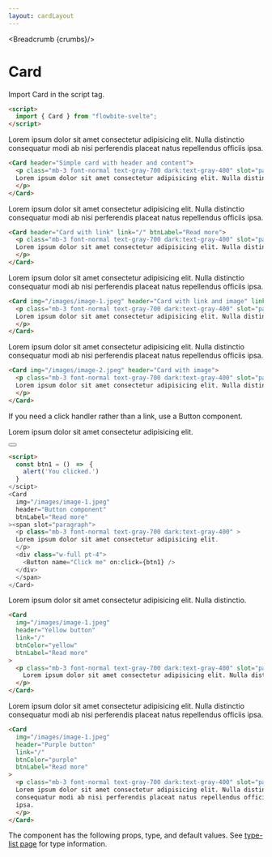 ```yaml
---
layout: cardLayout
---
```


<script>
  import Htwo from '../utils/Htwo.svelte'
  import { Card, Button, Table, TableDefaultRow, Breadcrumb } from '$lib/index';
  import componentProps from '../props/Card.json'
  // Props table
  let items = componentProps.props
	let propHeader = ['Name', 'Type', 'Default']
	
	let divClass='w-full relative overflow-x-auto shadow-md sm:rounded-lg'
let theadClass ='text-xs text-gray-700 uppercase bg-gray-50 dark:bg-gray-700 dark:text-white'

  const btn1 = ()　=>　{
    alert('You clicked.')
  }

  let crumbs = [
    {
      label:'Home',
      href:'/'
    },
    {
      label:'Cards',
      href:'/cards/'
    },
    {
      label:'Card default',
      href:'/cards/card'
    },
  ]
</script>

<Breadcrumb {crumbs}/>

<h1 class="text-3xl w-full dark:text-white py-8">Card</h1>

<Htwo label="Set up" />

<p>Import Card in the script tag.</p>

```html
<script>
  import { Card } from "flowbite-svelte";
</script>
```

<Htwo label="Examples" />

<div class="container flex flex-wrap justify-center rounded-xl mx-auto bg-gradient-to-r bg-white dark:bg-gray-900 border border-gray-200 dark:border-gray-700 p-2 sm:p-6">
  <Card header="Simple card with header and content">
    <p class="mb-3 font-normal text-gray-700 dark:text-gray-400" slot="paragraph">
    Lorem ipsum dolor sit amet consectetur adipisicing elit. Nulla distinctio
    consequatur modi ab nisi perferendis placeat natus repellendus officiis
    ipsa.
    </p>
  </Card>
</div>

```html
<Card header="Simple card with header and content">
  <p class="mb-3 font-normal text-gray-700 dark:text-gray-400" slot="paragraph">
  Lorem ipsum dolor sit amet consectetur adipisicing elit. Nulla distinctio.
  </p>
</Card>
```

<Htwo label="Card with a link" />

<div class="container flex flex-wrap justify-center rounded-xl mx-auto bg-gradient-to-r bg-white dark:bg-gray-900 border border-gray-200 dark:border-gray-700 p-2 sm:p-6">
  <Card header="Card with link" link="/" btnLabel="Read more">
  <p class="mb-3 font-normal text-gray-700 dark:text-gray-400" slot="paragraph">
    Lorem ipsum dolor sit amet consectetur adipisicing elit. Nulla distinctio
    consequatur modi ab nisi perferendis placeat natus repellendus officiis
    ipsa.
    </p>
  </Card>
</div>

```html
<Card header="Card with link" link="/" btnLabel="Read more">
  <p class="mb-3 font-normal text-gray-700 dark:text-gray-400" slot="paragraph">
  Lorem ipsum dolor sit amet consectetur adipisicing elit. Nulla distinctio.
  </p>
</Card>
```

<Htwo label="Card with a link and image" />

<div class="container flex flex-wrap justify-center rounded-xl mx-auto bg-gradient-to-r bg-white dark:bg-gray-900 border border-gray-200 dark:border-gray-700 p-2 sm:p-6">
  <Card img="/images/image-1.jpeg" header="Card with link and image" link="/" btnLabel="Read more">
  <p class="mb-3 font-normal text-gray-700 dark:text-gray-400" slot="paragraph">
    Lorem ipsum dolor sit amet consectetur adipisicing elit. Nulla distinctio
    consequatur modi ab nisi perferendis placeat natus repellendus officiis
    ipsa.
    </p>
  </Card>
</div>

```html
<Card img="/images/image-1.jpeg" header="Card with link and image" link="/" btnLabel="Read more">
  <p class="mb-3 font-normal text-gray-700 dark:text-gray-400" slot="paragraph">
  Lorem ipsum dolor sit amet consectetur adipisicing elit. Nulla distinctio.
  </p>
</Card>
```

<Htwo label="Card with an image" />

<div class="container flex flex-wrap justify-center rounded-xl mx-auto bg-gradient-to-r bg-white dark:bg-gray-900 border border-gray-200 dark:border-gray-700 p-2 sm:p-6">
  <Card img="/images/image-2.jpeg" header="Card with image" btnLabel="Read more">
  <p class="mb-3 font-normal text-gray-700 dark:text-gray-400" slot="paragraph">
  Lorem ipsum dolor sit amet consectetur adipisicing elit. Nulla distinctio
    consequatur modi ab nisi perferendis placeat natus repellendus officiis
    ipsa.
    </p>
  </Card>
</div>

```html
<Card img="/images/image-2.jpeg" header="Card with image">
  <p class="mb-3 font-normal text-gray-700 dark:text-gray-400" slot="paragraph">
  Lorem ipsum dolor sit amet consectetur adipisicing elit. Nulla distinctio.
  </p>
</Card>
```

<Htwo label="Card with a Button component" />

<p>If you need a click handler rather than a link, use a Button component.</p>

<div class="container flex flex-wrap justify-center rounded-xl mx-auto bg-gradient-to-r bg-white dark:bg-gray-900 border border-gray-200 dark:border-gray-700 p-2 sm:p-6">
  <Card
    img="/images/image-1.jpeg"
    header="Button component"
    btnLabel="Read more"
  ><span slot="paragraph">
    <p class="mb-3 font-normal text-gray-700 dark:text-gray-400" >
    Lorem ipsum dolor sit amet consectetur adipisicing elit.
    </p>
    <div class="w-full pt-4">
      <Button name="Click me" on:click={btn1} />
    </div>
    </span>
  </Card>
</div>

```html
<script>
  const btn1 = ()　=>　{
    alert('You clicked.')
  }
</scipt>
<Card
  img="/images/image-1.jpeg"
  header="Button component"
  btnLabel="Read more"
><span slot="paragraph">
  <p class="mb-3 font-normal text-gray-700 dark:text-gray-400" >
  Lorem ipsum dolor sit amet consectetur adipisicing elit.
  </p>
  <div class="w-full pt-4">
    <Button name="Click me" on:click={btn1} />
  </div>
  </span>
</Card>
```

<Htwo label="Card with yellow button" />

<div class="container flex flex-wrap justify-center rounded-xl mx-auto bg-gradient-to-r bg-white dark:bg-gray-900 border border-gray-200 dark:border-gray-700 p-2 sm:p-6">
  <Card
    img="/images/image-1.jpeg"
    header="Yellow button"
    link="/"
    btnColor="yellow"
    btnLabel="Read more"
  >
    <p class="mb-3 font-normal text-gray-700 dark:text-gray-400" slot="paragraph">
    Lorem ipsum dolor sit amet consectetur adipisicing elit. Nulla distinctio.
    </p>
  </Card>
</div>

```html
<Card
  img="/images/image-1.jpeg"
  header="Yellow button"
  link="/"
  btnColor="yellow"
  btnLabel="Read more"
>
  <p class="mb-3 font-normal text-gray-700 dark:text-gray-400" slot="paragraph">
    Lorem ipsum dolor sit amet consectetur adipisicing elit. Nulla distinctio.
  </p>
</Card>
```

<Htwo label="Card with purple button" />

<div class="container flex flex-wrap justify-center rounded-xl mx-auto bg-gradient-to-r bg-white dark:bg-gray-900 border border-gray-200 dark:border-gray-700 p-2 sm:p-6">
  <Card
    img="/images/image-1.jpeg"
    header="Purple button"
    link="/"
    btnColor="purple"
    btnLabel="Read more"
  >
  <p class="mb-3 font-normal text-gray-700 dark:text-gray-400" slot="paragraph">
    Lorem ipsum dolor sit amet consectetur adipisicing elit. Nulla distinctio
    consequatur modi ab nisi perferendis placeat natus repellendus officiis
    ipsa.
  </p>
  </Card>
</div>

```html
<Card
  img="/images/image-1.jpeg"
  header="Purple button"
  link="/"
  btnColor="purple"
  btnLabel="Read more"
>
  <p class="mb-3 font-normal text-gray-700 dark:text-gray-400" slot="paragraph">
  Lorem ipsum dolor sit amet consectetur adipisicing elit. Nulla distinctio
  consequatur modi ab nisi perferendis placeat natus repellendus officiis
  ipsa.
  </p>
</Card>
```

<Htwo label="Props" />

<p>The component has the following props, type, and default values. See <a href="/type-list">type-list page</a> for type information.</p>

<Table header={propHeader} {divClass} {theadClass}>
  <TableDefaultRow {items} rowState='hover' />
</Table>